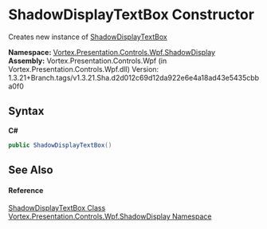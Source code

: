 # ShadowDisplayTextBox Constructor 
 

Creates new instance of <a href="T_Vortex_Presentation_Controls_Wpf_ShadowDisplay_ShadowDisplayTextBox.md">ShadowDisplayTextBox</a>

**Namespace:**&nbsp;<a href="N_Vortex_Presentation_Controls_Wpf_ShadowDisplay.md">Vortex.Presentation.Controls.Wpf.ShadowDisplay</a><br />**Assembly:**&nbsp;Vortex.Presentation.Controls.Wpf (in Vortex.Presentation.Controls.Wpf.dll) Version: 1.3.21+Branch.tags/v1.3.21.Sha.d2d012c69d12da922e6e4a18ad43e5435cbba0f0

## Syntax

**C#**<br />
``` C#
public ShadowDisplayTextBox()
```


## See Also


#### Reference
<a href="T_Vortex_Presentation_Controls_Wpf_ShadowDisplay_ShadowDisplayTextBox.md">ShadowDisplayTextBox Class</a><br /><a href="N_Vortex_Presentation_Controls_Wpf_ShadowDisplay.md">Vortex.Presentation.Controls.Wpf.ShadowDisplay Namespace</a><br />